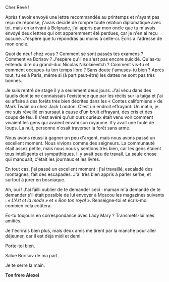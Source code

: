 Cher Révé !

Après t'avoir envoyé une lettre recommandée au printemps et n'ayant pas reçu de réponse, j'avais décidé de rompre toute relation diplomatique avec toi, mais en arrivant à Belgrade, j'ai appris par mon oncle que tu m'avais envoyé deux lettres qui ont apparemment été perdues, car je n'en ai reçu aucune. J'espère que tu répondras au moins à celle-ci. Écris à l'adresse de mon oncle.

Quoi de neuf chez vous ? Comment se sont passés tes examens ? Comment va Borisov ? J'espère qu'il ne s'est pas encore suicidé. Qu'as-tu entendu dire du grand-duc Nicolas Nikolaïevitch ? Comment vis-tu et comment occupes-tu ton temps libre ? Sans doute t'amuses-tu bien ? Après tout, tu es à Paris, même si (à part peut-être) les dattes ne sont pas très bonnes.


Je suis rentré de stage il y a seulement deux jours. J'ai vécu dans des taudis dont je ne connaissais l'existence que par les récits sur la taïga et j'ai eu affaire à des forêts très bien décrites dans les « Contes californiens » de Mark Twain ou chez Jack London. C'est un endroit effrayant. Un matin, je me suis réveillé en sursaut à cause d'un bruit effrayant, des cris et des coups de feu. Il s'est avéré qu'un ours curieux était venu voir comment vivaient les gens qui avaient envahi son royaume. Il y avait une foule de loups. La nuit, personne n'osait traverser la forêt sans arme.

Nous avons réussi à gagner un peu d'argent, mais nous avons passé un excellent moment. Nous vivions comme des seigneurs. La communauté était assez petite, mais nous nous y sentions très bien, car les gens étaient tous intelligents et sympathiques. Il y avait peu de travail. La seule chose qui manquait, c'était les journaux et les livres.

En tout cas, j'ai passé un excellent moment : j'ai travaillé, escaladé des montagnes, fait des escapades. J'ai très bien appris à parler serbe, et surtout à jurer en bosniaque.

Ah, oui ! J'ai failli oublier de te demander ceci : maman m'a demandé de te demander s'il était possible de lui envoyer à Moscou les magazines suivants : _« L'Art et la mode »_ et _« Bon ton royal_ ». Renseigne-toi et écris-moi combien cela coûtera.

Es-tu toujours en correspondance avec Lady Mary ? Transmets-lui mes amitiés.

Je t'écrirais bien plus, mais deux amis me tirent par la manche pour aller déjeuner, car il est déjà midi et demi.

Porte-toi bien.

Salue Borisov de ma part.

Je te serre la main.

**Ton frère Alexei**